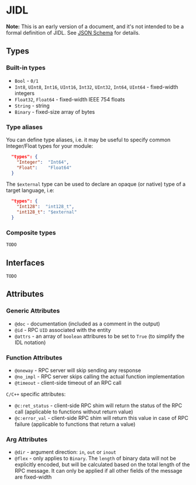 # JIDL

**Note:** This is an early version of a document, and it's not intended to be a formal definition of JIDL. See [JSON Schema](../jidl.schema.json) for details.

## Types

### Built-in types

- `Bool` - `0/1`
- `Int8`, `UInt8`, `Int16`, `UInt16`, `Int32`, `UInt32`, `Int64`, `UInt64` - fixed-width integers
- `Float32`, `Float64` - fixed-width IEEE 754 floats
- `String` - string
- `Binary` - fixed-size array of bytes

### Type aliases

You can define type aliases, i.e. it may be useful to specify common Integer/Float types for your module:
```json
  "types": {
    "Integer":  "Int64",
    "Float":    "Float64"
  }
```

The `$external` type can be used to declare an opaque (or native) type of a target language, i.e:
```json
  "types": {
    "Int128":  "int128_t",
    "int128_t": "$external"
  }
```

### Composite types

`TODO`

## Interfaces

`TODO`

## Attributes

### Generic Attributes

- `@doc` - documentation (included as a comment in the output)
- `@id` - RPC `UID` associated with the entity
- `@attrs` - an array of `boolean` attribures to be set to `True` (to simplify the IDL notation)

### Function Attributes

- `@oneway` - RPC server will skip sending any response
- `@no_impl` - RPC server skips calling the actual function implementation
- `@timeout` - client-side timeout of an RPC call

`C/C++` specific attributes:

- `@c:ret_status` - client-side RPC shim will return the status of the RPC call (applicable to functions without return value)
- `@c:error_val` - client-side RPC shim will return this value in case of RPC failure (applicable to functions that return a value)

### Arg Attributes

- `@dir` - argument direction: `in`, `out` or `inout`
- `@flex` - only applies to `Binary`. The `length` of binary data will not be explicitly encoded, but will be calculated based on the total length of the RPC message. It can only be applied if all other fields of the message are fixed-width

